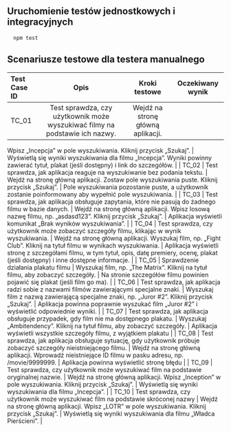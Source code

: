 ## Uruchomienie testów jednostkowych i integracyjnych
 
```bash
  npm test
```

## Scenariusze testowe dla testera manualnego
| Test Case ID |  Opis  |	Kroki testowe	| Oczekiwany wynik|
|:-----|:--------:|:------:|:------: |
| TC_01   | Test sprawdza, czy użytkownik może wyszukiwać filmy na podstawie ich nazwy. | Wejdź na stronę główną aplikacji.
Wpisz „Incepcja” w pole wyszukiwania.
Kliknij przycisk „Szukaj”. |  Wyświetlą się wyniki wyszukiwania dla filmu „Incepcja”.
Wyniki powinny zawierać tytuł, plakat (jeśli dostępny) i link do szczegółów.  |
| TC_02   |  Test sprawdza, jak aplikacja reaguje na wyszukiwanie bez podania tekstu.  |   Wejdź na stronę główną aplikacji.
Zostaw pole wyszukiwania puste.
Kliknij przycisk „Szukaj”. | Pole wyszukiwania pozostanie puste, a użytkownik zostanie poinformowany aby wypełnić pole wyszukiwania. |
| TC_03   |  Test sprawdza, jak aplikacja obsługuje zapytania, które nie pasują do żadnego filmu w bazie danych.  |   Wejdź na stronę główną aplikacji.
Wpisz losową nazwę filmu, np. „asdasd123”.
Kliknij przycisk „Szukaj”.  | Aplikacja wyświetli komunikat „Brak wyników wyszukiwania”. |
| TC_04   |  Test sprawdza, czy użytkownik może zobaczyć szczegóły filmu, klikając w wynik wyszukiwania.  |   Wejdź na stronę główną aplikacji.
Wyszukaj film, np. „Fight Club”.
Kliknij na tytuł filmu w wynikach wyszukiwania.   | Aplikacja wyświetli stronę z szczegółami filmu, w tym tytuł, opis, datę premiery, ocenę, plakat (jeśli dostępny) i inne dostępne informacje. |
| TC_05   |  Sprawdzenie działania plakatu filmu  |   Wyszukaj film, np. „The Matrix”.
Kliknij na tytuł filmu, aby zobaczyć szczegóły.  | Na stronie szczegółów filmu powinien pojawić się plakat (jeśli film go ma). |
| TC_06   |  Test sprawdza, jak aplikacja radzi sobie z nazwami filmów zawierającymi specjalne znaki.  |   Wyszukaj film z nazwą zawierającą specjalne znaki, np. „Juror #2”.
Kliknij przycisk „Szukaj”.  | Aplikacja powinna poprawnie wyszukać film „Juror #2” i wyświetlić odpowiednie wyniki. |
| TC_07   |  Test sprawdza, jak aplikacja obsługuje przypadek, gdy film nie ma dostępnego plakatu.  |   Wyszukaj „Ambitendency”.
Kliknij na tytuł filmu, aby zobaczyć szczegóły.  | Aplikacja wyświetli wszystkie szczegóły filmu, z wyjątkiem plakatu |
| TC_08   |  Test sprawdza, jak aplikacja obsługuje sytuację, gdy użytkownik próbuje zobaczyć szczegóły nieistniejącego filmu.  |  Wejdź na stronę główną aplikacji.
Wprowadź nieistniejące ID filmu w pasku adresu, np. /movie/9999999.   | Aplikacja powinna wyświetlić stronę błędu |
| TC_09   |  Test sprawdza, czy użytkownik może wyszukiwać film na podstawie oryginalnej nazwie.  |  Wejdź na stronę główną aplikacji.
Wpisz „Inception” w pole wyszukiwania.
Kliknij przycisk „Szukaj”.  | Wyświetlą się wyniki wyszukiwania dla filmu „Incepcja”. |
| TC_10   |  Test sprawdza, czy użytkownik może wyszukiwać film na podstawie skróconej nazwy  |  Wejdź na stronę główną aplikacji.
Wpisz „LOTR” w pole wyszukiwania.
Kliknij przycisk „Szukaj”.  | Wyświetlą się wyniki wyszukiwania dla filmu „Władca Pierścieni”. |